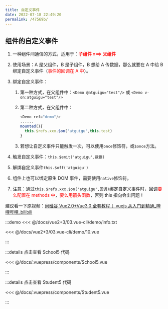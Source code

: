 ```yaml
---
title: 自定义事件
date: 2022-07-18 22:49:20
permalink: /47569b/
---
```


## 组件的自定义事件

1. 一种组件间通信的方式，适用于：<strong style="color:red">子组件 ===> 父组件</strong>

2. 使用场景：A 是父组件，B 是子组件，B 想给 A 传数据，那么就要在 A 中给 B 绑定自定义事件（<span style="color:red">事件的回调在 A 中</span>）。

3. 绑定自定义事件：

   1. 第一种方式，在父组件中：`<Demo @atguigu="test"/>` 或 `<Demo v-on:atguigu="test"/>`

   2. 第二种方式，在父组件中：

      ```js
      <Demo ref="demo"/>
      ......
      mounted(){
        this.$refs.xxx.$on('atguigu',this.test)
      }
      ```

   3. 若想让自定义事件只能触发一次，可以使用`once`修饰符，或`$once`方法。

4. 触发自定义事件：`this.$emit('atguigu',数据)`

5. 解绑自定义事件`this.$off('atguigu')`

6. 组件上也可以绑定原生 DOM 事件，需要使用`native`修饰符。

7. 注意：通过`this.$refs.xxx.$on('atguigu',回调)`绑定自定义事件时，回调<span style="color:red">要么配置在 methods 中</span>，<span style="color:red">要么用箭头函数</span>，否则 this 指向会出问题！

建议看一下原视频：[尚硅谷 Vue2.0+Vue3.0 全套教程丨 vuejs 从入门到精通_哔哩哔哩_bilibili](https://www.bilibili.com/video/BV1Zy4y1K7SH?p=82)

:::demo <<< @/docs/vue2+3/03.vue-cli/demo/info.txt

<<< @/docs/vue2+3/03.vue-cli/demo/10.vue

:::

:::details 点击查看 School5 代码

<<< @/docs/.vuepress/components/School5.vue

:::

:::details 点击查看 Student5 代码

<<< @/docs/.vuepress/components/Student5.vue

:::
